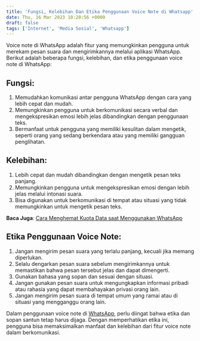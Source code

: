 ```yaml
---
title: 'Fungsi, Kelebihan Dan Etika Penggunaan Voice Note di Whatsapp'
date: Thu, 16 Mar 2023 10:20:56 +0000
draft: false
tags: ['Internet', 'Media Sosial', 'Whatsapp']
---
```


Voice note di WhatsApp adalah fitur yang memungkinkan pengguna untuk merekam pesan suara dan mengirimkannya melalui aplikasi WhatsApp. Berikut adalah beberapa fungsi, kelebihan, dan etika penggunaan voice note di WhatsApp:

Fungsi:
-------

1.  Memudahkan komunikasi antar pengguna WhatsApp dengan cara yang lebih cepat dan mudah.
2.  Memungkinkan pengguna untuk berkomunikasi secara verbal dan mengekspresikan emosi lebih jelas dibandingkan dengan penggunaan teks.
3.  Bermanfaat untuk pengguna yang memiliki kesulitan dalam mengetik, seperti orang yang sedang berkendara atau yang memiliki gangguan penglihatan.

Kelebihan:
----------

1.  Lebih cepat dan mudah dibandingkan dengan mengetik pesan teks panjang.
2.  Memungkinkan pengguna untuk mengekspresikan emosi dengan lebih jelas melalui intonasi suara.
3.  Bisa digunakan untuk berkomunikasi di tempat atau situasi yang tidak memungkinkan untuk mengetik pesan teks.

**Baca Juga**: [Cara Menghemat Kuota Data saat Menggunakan WhatsApp](https://blog.ajiekusumadhany.com/menghemat-kuota-data-saat-menggunakan-whatsapp/)

Etika Penggunaan Voice Note:
----------------------------

1.  Jangan mengirim pesan suara yang terlalu panjang, kecuali jika memang diperlukan.
2.  Selalu dengarkan pesan suara sebelum mengirimkannya untuk memastikan bahwa pesan tersebut jelas dan dapat dimengerti.
3.  Gunakan bahasa yang sopan dan sesuai dengan situasi.
4.  Jangan gunakan pesan suara untuk mengungkapkan informasi pribadi atau rahasia yang dapat membahayakan privasi orang lain.
5.  Jangan mengirim pesan suara di tempat umum yang ramai atau di situasi yang mengganggu orang lain.

Dalam penggunaan voice note di [WhatsApp](https://www.whatsapp.com/?lang=id), perlu diingat bahwa etika dan sopan santun tetap harus dijaga. Dengan memperhatikan etika ini, pengguna bisa memaksimalkan manfaat dan kelebihan dari fitur voice note dalam berkomunikasi.